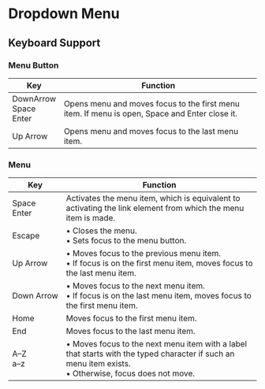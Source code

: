 # Dropdown Menu

## Keyboard Support

### Menu Button

| Key                               | Function                                                                                      |
| --------------------------------- | --------------------------------------------------------------------------------------------- |
| Down<nbsp>Arrow<br>Space<br>Enter | Opens menu and moves focus to the first menu item. If menu is open, Space and Enter close it. |
| Up Arrow                          | Opens menu and moves focus to the last menu item.                                             |

### Menu

| Key            | Function                                                                                                                                                |
| -------------- | ------------------------------------------------------------------------------------------------------------------------------------------------------- |
| Space<br>Enter | Activates the menu item, which is equivalent to activating the link element from which the menu item is made.                                           |
| Escape         | • Closes the menu.<br>• Sets focus to the menu button.                                                                                                  |
| Up Arrow       | • Moves focus to the previous menu item.<br>• If focus is on the first menu item, moves focus to the last menu item.                                    |
| Down Arrow     | • Moves focus to the next menu item.<br>• If focus is on the last menu item, moves focus to the first menu item.                                        |
| Home           | Moves focus to the first menu item.                                                                                                                     |
| End            | Moves focus to the last menu item.                                                                                                                      |
| A–Z<br>a–z     | • Moves focus to the next menu item with a label that starts with the typed character if such an menu item exists.<br>• Otherwise, focus does not move. |
